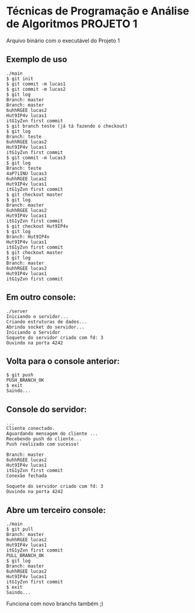 # Técnicas de Programação e Análise de Algoritmos PROJETO 1

Arquivo binário com o executável do Projeto 1 

## Exemplo de uso

```console
./main
$ git init
$ git commit -m lucas1
$ git commit -m lucas2
$ git log
Branch: master
Branch: master
6uhhRGEE lucas2
Hut9IP4v lucas1
itG1yZvn first commit
$ git branch teste (já tá fazendo o checkout)
$ git log
Branch: teste
6uhhRGEE lucas2
Hut9IP4v lucas1
itG1yZvn first commit
$ git commit -m lucas3
$ git log
Branch: teste
4aP7iINU lucas3
6uhhRGEE lucas2
Hut9IP4v lucas1
itG1yZvn first commit
$ git checkout master
$ git log
Branch: master
6uhhRGEE lucas2
Hut9IP4v lucas1
itG1yZvn first commit
$ git checkout Hut9IP4v
$ git log
Branch: Hut9IP4v
Hut9IP4v lucas1
itG1yZvn first commit
$ git checkout master
$ git log
Branch: master
6uhhRGEE lucas2
Hut9IP4v lucas1
itG1yZvn first commit
```

## Em outro console:

```console
./server
Iniciando o servidor...
Criando estruturas de dados...
Abrindo socket do servidor...
Iniciando o Servidor
Soquete do servidor criado com fd: 3
Ouvindo na porta 4242
```

## Volta para o console anterior:

```console
$ git push
PUSH_BRANCH_OK
$ exit
Saindo...
```

## Console do servidor:
```console
...
Cliente conectado.
Aguardando mensagem do cliente ...
Recebendo push do cliente...
Push realizado com sucesso!

Branch: master
6uhhRGEE lucas2
Hut9IP4v lucas1
itG1yZvn first commit
Conexão fechada

Soquete do servidor criado com fd: 3
Ouvindo na porta 4242
```

## Abre um terceiro console:

```console
./main  
$ git pull
Branch: master
6uhhRGEE lucas2
Hut9IP4v lucas1
itG1yZvn first commit
PULL_BRANCH_OK
$ git log
Branch: master
6uhhRGEE lucas2
Hut9IP4v lucas1
itG1yZvn first commit
$ exit
Saindo...
```

Funciona com novo branchs também ;)